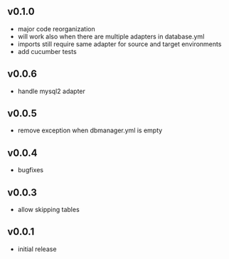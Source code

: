 ## v0.1.0

* major code reorganization
* will work also when there are multiple adapters in database.yml
* imports still require same adapter for source and target environments
* add cucumber tests

## v0.0.6

* handle mysql2 adapter

## v0.0.5

* remove exception when dbmanager.yml is empty

## v0.0.4

* bugfixes

## v0.0.3

* allow skipping tables

## v0.0.1

* initial release
